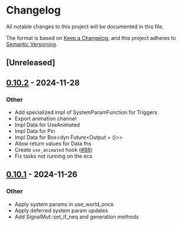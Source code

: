 # Changelog

All notable changes to this project will be documented in this file.

The format is based on [Keep a Changelog](https://keepachangelog.com/en/1.0.0/),
and this project adheres to [Semantic Versioning](https://semver.org/spec/v2.0.0.html).

## [Unreleased]

## [0.10.2](https://github.com/actuate-rs/actuate/compare/actuate-v0.10.1...actuate-v0.10.2) - 2024-11-28

### Other

- Add specialized impl of SystemParamFunction for Triggers
- Export animation channel
- Impl Data for UseAnimated
- Impl Data for Pin
- Impl Data for Box<dyn Future<Output = ()>>
- Allow return values for Data fns
- Create `use_animated` hook ([#88](https://github.com/actuate-rs/actuate/pull/88))
- Fix tasks not running on the ecs

## [0.10.1](https://github.com/actuate-rs/actuate/compare/actuate-v0.10.0...actuate-v0.10.1) - 2024-11-26

### Other

- Apply system params in use_world_once
- Apply deferred system param updates
- Add SignalMut::set_if_neq and generation methods
